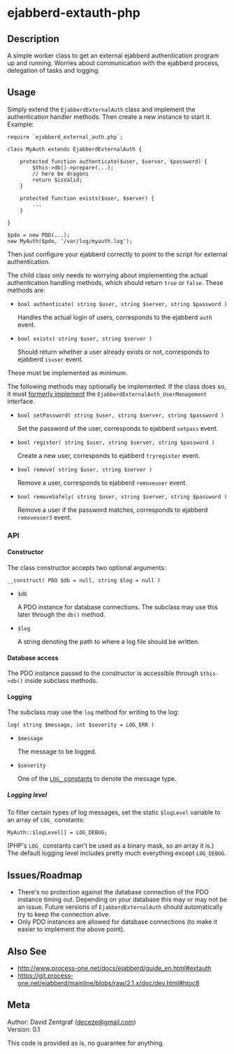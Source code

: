 ejabberd-extauth-php
====================

Description
-----------

A simple worker class to get an external ejabberd authentication program up and running.
Worries about communication with the ejabberd process, delegation of tasks and logging.

Usage
-----

Simply extend the `EjabberdExternalAuth` class and implement the authentication handler
methods. Then create a new instance to start it. Example:

    require `ejabberd_external_auth.php`;

    class MyAuth extends EjabberdExternalAuth {

        protected function authenticate($user, $server, $password) {
            $this->db()->prepare(...);
            // here be dragons
            return $isValid;
        }

        protected function exists($user, $server) {
            ...
        }

    }
    
    $pdo = new PDO(...);
    new MyAuth($pdo, '/var/log/myauth.log');

Then just configure your ejabberd correctly to point to the script for external authentication.

The child class only needs to worrying about implementing the actual authentication handling methods, which should return `true` or `false`. These methods are:

- `bool authenticate( string $user, string $server, string $password )`

   Handles the actual login of users, corresponds to the ejabberd `auth` event.
        
- `bool exists( string $user, string $server )`
    
   Should return whether a user already exists or not, corresponds to ejabberd `isuser` event.
        
These must be implemented as minimum.

The following methods may optionally be implemented. If the class does so, it must [formerly implement](http://www.php.net/interfaces) the `EjabberdExternalAuth_UserManagement` interface.

- `bool setPassword( string $user, string $server, string $password )`

   Set the password of the user, corresponds to ejabberd `setpass` event.

- `bool register( string $user, string $server, string $password )`

   Create a new user, corresponds to ejabberd `tryregister` event.

- `bool remove( string $user, string $server )`

   Remove a user, corresponds to ejabberd `removeuser` event.

- `bool removeSafely( string $user, string $server, string $password )`

   Remove a user if the password matches, corresponds to ejabberd `removeuser3` event.

### API

#### Constructor

The class constructor accepts two optional arguments:

    __construct( PDO $db = null, string $log = null )

- `$db`

   A PDO instance for database connections. The subclass may use this later through the `db()` method.

- `$log`

   A string denoting the path to where a log file should be written.

#### Database access

The PDO instance passed to the constructor is accessible through `$this->db()` inside subclass methods.

#### Logging

The subclass may use the `log` method for writing to the log:

    log( string $message, int $severity = LOG_ERR )

- `$message`

   The message to be logged.

- `$severity`

   One of the [`LOG_` constants](http://www.php.net/manual/en/function.syslog.php) to denote the message type.

##### Logging level

To filter certain types of log messages, set the static `$logLevel` variable to an array of `LOG_` constants:

    MyAuth::$logLevel[] = LOG_DEBUG;

(PHP's `LOG_` constants can't be used as a binary mask, so an array it is.)  
The default logging level includes pretty much everything except `LOG_DEBUG`.

Issues/Roadmap
--------------

- There's no protection against the database connection of the PDO instance timing out. Depending on your database this may or may not be an issue. Future versions of `EjabberdExternalAuth` should automatically try to keep the connection alive.
- Only PDO instances are allowed for database connections (to make it easier to implement the above point).

Also See
--------

- <http://www.process-one.net/docs/ejabberd/guide_en.html#extauth>
- <https://git.process-one.net/ejabberd/mainline/blobs/raw/2.1.x/doc/dev.html#htoc8>

Meta
----

Author: David Zentgraf (deceze@gmail.com)  
Version: 0.1

This code is provided as is, no guarantee for anything.
